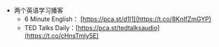 - 两个英语学习播客
	- 6 Minute English： [https://pca.st/d1l1](https://t.co/8KnIfZmGYP)
	- TED Talks Daily：[https://pca.st/tedtalksaudio](https://t.co/cHnsTmly5E)